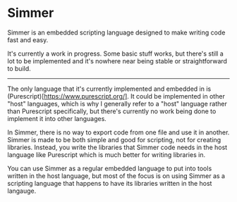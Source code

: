 # Simmer

Simmer is an embedded scripting language designed to make writing code fast and easy.

It's currently a work in progress. Some basic stuff works, but there's still a lot to be implemented and it's nowhere near being stable or straightforward to build.

---

The only language that it's currently implemented and embedded in is (Purescript)[https://www.purescript.org/]. It could be implemented in other "host" languages, which is why I generally refer to a "host" language rather than Purescript specifically, but there's currently no work being done to implement it into other languages.

In Simmer, there is no way to export code from one file and use it in another. Simmer is made to be both simple and good for scripting, not for creating libraries. Instead, you write the libraries that Simmer code needs in the host language like Purescript which is much better for writing libraries in.

You can use Simmer as a regular embedded language to put into tools written in the host language, but most of the focus is on using Simmer as a scripting language that happens to have its libraries written in the host langauge.
